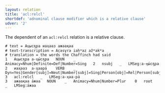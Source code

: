 ```yaml
---
layout: relation
title: 'acl:relcl'
shortdef: 'adnominal clause modifier which is a relative clause'
udver: '2'
---
```


The dependent of an `acl:relcl` relation is a relative clause.

~~~ conllu
# text = Аҵысҕра иаҳәаз ажәақәа
# text-transcription = Ac̣əsγra iaḥʷaz ažʷakʷa
# translation = the words the Chaffinch had said 
1	Аҵысҕра	а-ҵы́сҕра	NOUN	_	Animacy=Nhum|Definite=Def|Number=Sing	2	nsubj	_	LMSeg:а-ҵы́сҕра
2	иаҳәаз	а-ҳәара́	VERB	_	Dyn=Yes|Gender[subj]=Neut|Number[subj]=Sing|Person[obj]=Rel|Person[subj]=3|Tense=Past|Trans=Yes|VerbForm=NonFin	3	acl:relcl	_	LMSeg:а-ҳәа-ра́
3	ажәақәа	а́жәа	NOUN	_	Animacy=Nhum|Number=Plur	0	root	_	LMSeg:а́жәа

~~~

<!-- Interlanguage links updated Ne 5. května 2024, 18:20:31 CEST -->
